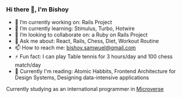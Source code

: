 ### Hi there 👋, I'm Bishoy 

- 🔭 I’m currently working on: Rails Project
- 🌱 I’m currently learning: Stimulus, Turbo, Hotwire
- 👯 I’m looking to collaborate on: a Ruby on Rails Project
- 💬 Ask me about: React, Rails, Chess, Diet, Workout Routine
- 📫 How to reach me: bishoy.samwuel@gmail.com
- ⚡ Fun fact: I can play Table tennis for 3 hours/day and 100 chess match/day
- 📖 Currently I'm reading: Atomic Habbits, Frontend Architecture for Design Systems,  Designing data-intensive applications


Currently studying as an international programmer in [Microverse](https://www.microverse.org/?grsf=fds6ce)
